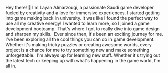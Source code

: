 Hey there! 👋 
I'm Layan Almarzougi, a passionate Saudi game developer fueled by creativity and a love for immersive experiences. 
I started getting into game making back in university. It was like I found the perfect way to use all my creative energy! 
I wanted to learn more, so I joined a game development bootcamp. That's where I got to really dive into game design and sharpen my skills.
​
Ever since then, it's been an exciting journey for me. I've been exploring all the cool things you can do in game development.
Whether it's making tricky puzzles or creating awesome worlds, every project is a chance for me to try something new and make something unforgettable.
​
I'm always up for learning new stuff. Whether it's trying out the latest tech or keeping up with what's happening in the game world, I'm all in.


